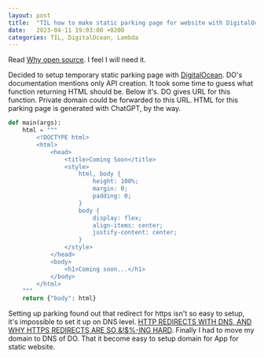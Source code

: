 ```yaml
---
layout: post
title:  "TIL how to make static parking page for website with DigitalOcean Functions or with DigitalOcean's static website App"
date:   2023-04-11 19:03:00 +0200
categories: TIL, DigitalOcean, Lambda
---
```

Read [Why open source](https://ben.balter.com/2015/11/23/why-open-source/). I feel I will need it.

Decided to setup temporary static parking page with [DigitalOcean](https://m.do.co/c/e843d5778ae5). DO's documentation mentions only API creation. It took some time to guess what function returning HTML should be. Below it's. DO gives URL for this function. Private domain could be forwarded to this URL. HTML for this parking page is generated with ChatGPT, by the way.

```python
def main(args):
    html = """
        <!DOCTYPE html>
        <html>
            <head>
                <title>Coming Soon</title>
                <style>
                    html, body {
                        height: 100%;
                        margin: 0;
                        padding: 0;
                    }
                    body {
                        display: flex;
                        align-items: center;
                        justify-content: center;
                    }
                </style>
            </head>
            <body>
                <h1>Coming soon...</h1>
            </body>
        </html>
    """
    return {"body": html}
```

Setting up parking found out that redirect for https isn't so easy to setup, it's impossible to set it up on DNS level. [HTTP REDIRECTS WITH DNS, AND WHY HTTPS REDIRECTS ARE SO &!$%-ING HARD](https://constellix.com/news/http-redirects-with-dns-and-why-https-redirects-are-so-ing-hard). Finally I had to move my domain to DNS of DO. That it become easy to setup domain for App for static website.
